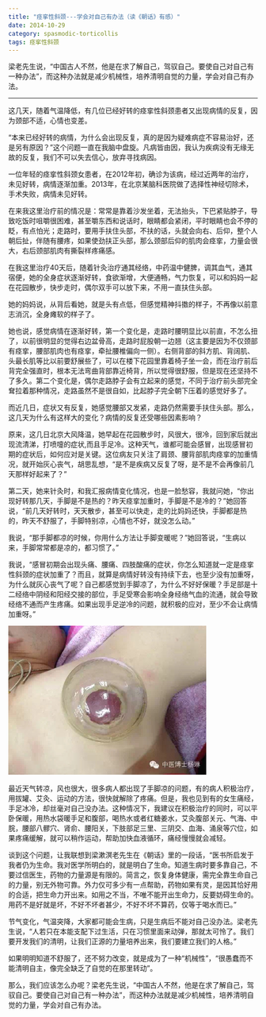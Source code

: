 ```yaml
---
title: "痉挛性斜颈---学会对自己有办法（读《朝话》有感）"
date: 2014-10-29
category: spasmodic-torticollis
tags: 痉挛性斜颈
---
```


梁老先生说，“中国古人不然，他是在求了解自己，驾驭自己。要使自己对自己有一种办法”，而这种办法就是减少机械性，培养清明自觉的力量，学会对自己有办法。

***

这几天，随着气温降低，有几位已经好转的痉挛性斜颈患者又出现病情的反复，因为颈部不适，心情也变差。

“本来已经好转的病情，为什么会出现反复，真的是因为疑难病症不容易治好，还是另有原因？”这个问题一直在我脑中盘旋。凡病皆由因，我认为疾病没有无缘无故的反复，我们不可以失去信心，放弃寻找病因。

一位年轻的痉挛性斜颈女患者，在2012年初，确诊为该病，经过近两年的治疗，未见好转，病情逐渐加重。2013年，在北京某脑科医院做了选择性神经切除术，手术失败，病情未见好转。

在来我这里治疗前的情况是：常常是靠着沙发坐着，无法抬头，下巴紧贴脖子，导致吃饭时咀嚼很困难，甚至嚼东西和说话时，眼睛都会紧闭，平时眼睛也会不停的眨，有点怕光；走路时，要用手扶住头部，不扶的话，头就会向右、后仰，整个人朝后扯，伴随有腰疼，如果使劲扶正头部，那么颈部后仰的肌肉会痉挛，力量会很大，右后颈部肌肉有撕裂样疼痛感。

在我这里治疗40天后，随着针灸治疗通其经络，中药温中健脾，调其血气，通其宿便，她的全身症状逐渐好转，食欲渐增，大便通畅，气力恢复，可以和妈妈一起在花园散步，快步走时，偶尔双手可以放下来，不用一直扶住头部。

她的妈妈说，从背后看她，就是头有点低，但感觉精神抖擞的样子，不再像以前意志消沉，全身瘫软的样子了。

她也说，感觉病情在逐渐好转，第一个变化是，走路时腰明显比以前直，不怎么扭了，以前很明显的觉得右边盆骨高，走路时屁股朝一边翘（这主要是因为不仅颈部有痉挛，腰部肌肉也有痉挛，牵扯腰椎偏向一侧）。右侧背部的斜方肌、背阔肌、头最长肌等比以前要舒展些了，可以在楼下花园里靠着椅子坐一会，而在治疗前后背完全强直时，根本无法弯曲背部靠近椅背，所以觉得很舒服，但是现在还坚持不了多久。第二个变化是，偶尔走路脖子会有立起来的感觉，不同于治疗前头部完全耷拉着那种情况，走路虽然不是很自如，比起脖子完全朝下压着的感觉好多了。

而近几日，症状又有反复，她感觉腰部又发紧，走路仍然需要手扶住头部。那么，这几天为什么有这样大的变化？病情的反复还受哪些因素影响？

原来，这几日北京大风降温，她早起在花园散步时，风很大，很冷，回到家后就出现流清涕，打喷嚏的症状,而且手足冷。这种天气，谁都可能会感冒，出现感冒初期的症状后，如何应对是关键。这位病友只关注了肩颈、腰背部肌肉痉挛的加重情况，就开始灰心丧气，胡思乱想，“是不是疾病又反复了呀，是不是不会再像前几天那样好起来了？”

第二天，她来针灸时，和我汇报病情变化情况，也是一脸愁容，我就问她，“你出现好转那几天，手脚是不是热的？昨天痉挛加重时，手脚是不是冷的？”她回答说，“前几天好转时，天天散步，甚至可以快走，走的比妈妈还快，手脚都是热的，昨天不舒服了，手脚特别凉，心情也不好，就没怎么动。”

我说，“那手脚都凉的时候，你用什么方法让手脚变暖呢？”她回答说，“生病以来，手脚常常都是凉的，都习惯了。”

我说，“感冒初期会出现头痛、腰痛、四肢酸痛的症状，你怎么知道就一定是痉挛性斜颈的症状加重了？而且，就算是病情好转没有持续下去，也至少没有加重呀，为什么就灰心丧气了呢？自己都感觉到手脚凉了，为什么不好好保暖？手足部是十二经络中阴经和阳经交接的部位，手足受寒会影响全身经络气血的流通，就会导致经络不通而产生疼痛。如果出现手足逆冷的问题，就积极的应对，至少不会让病情加重呀。”

![](/media/2014/10/29-01.jpg)

最近天气转凉，风也很大，很多病人都出现了手脚凉的问题，有的病人积极治疗，用拔罐、艾灸、运动的方法，很快就解除了疼痛。但是，我也见到有的女生痛经，手足冰冷，却丝毫对自己没办法。这种情况下，我建议在积极治疗的同时，可以平卧保暖，用热水袋暖手足和腹部，喝热水或者红糖姜水，艾灸腹部关元、气海、中脘，腰部八髎穴、肾俞、腰阳关，下肢部足三里、三阴交、血海、涌泉等穴位，如果疼痛缓解，就可以稍作运动，帮助加快血液循环，痛经慢慢就会减轻。

谈到这个问题，让我联想到梁漱溟老先生在《朝话》里的一段话，“医书所启发于我者仍为生命。我对医学所明白的，就是明白了生命。知道生病时要多靠自己，不要过信医生，药物的力量源是有限的。简言之，恢复身体健康，需完全靠生命自己的力量，别无外物可靠。外力仅可多少有一点帮助，药物如果有灵，是因其恰好用的合适，把生命力开出来。如用之不当，不唯不能开出生命力，反要妨碍生命的。用药不是好就是坏，不好不坏者甚少，不好不坏不算药，仅等于喝水而已。”

节气变化，气温突降，大家都可能会生病，只是生病后不能对自己没办法。梁老先生说，“人若只在本能支配下过生活，只在习惯里面来动弹，那就太可怜了。我们要开发我们的清明，让我们正源的力量培养出来，我们要建立我们的人格。”

如果明明知道不舒服了，还不努力改变，就是成为了一种“机械性”，“很愚蠢而不能清明自主，像完全缺乏了自觉的在那里转动”。

那么，我们应该怎么办呢？梁老先生说，“中国古人不然，他是在求了解自己，驾驭自己。要使自己对自己有一种办法”，而这种办法就是减少机械性，培养清明自觉的力量，学会对自己有办法。

